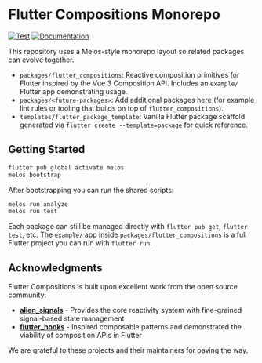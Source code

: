 # Flutter Compositions Monorepo

[![Test](https://github.com/yoyo930021/flutter_compositions/actions/workflows/test.yml/badge.svg)](https://github.com/yoyo930021/flutter_compositions/actions/workflows/test.yml)
[![Documentation](https://github.com/yoyo930021/flutter_compositions/actions/workflows/docs.yml/badge.svg)](https://github.com/yoyo930021/flutter_compositions/actions/workflows/docs.yml)

This repository uses a Melos-style monorepo layout so related packages can evolve together.

- `packages/flutter_compositions`: Reactive composition primitives for Flutter inspired by the Vue 3 Composition API. Includes an `example/` Flutter app demonstrating usage.
- `packages/<future-packages>`: Add additional packages here (for example lint rules or tooling that builds on top of `flutter_compositions`).
- `templates/flutter_package_template`: Vanilla Flutter package scaffold generated via `flutter create --template=package` for quick reference.

## Getting Started

```sh
flutter pub global activate melos
melos bootstrap
```

After bootstrapping you can run the shared scripts:

```sh
melos run analyze
melos run test
```

Each package can still be managed directly with `flutter pub get`, `flutter test`, etc. The `example/` app inside `packages/flutter_compositions` is a full Flutter project you can run with `flutter run`.

## Acknowledgments

Flutter Compositions is built upon excellent work from the open source community:

- **[alien_signals](https://pub.dev/packages/alien_signals)** - Provides the core reactivity system with fine-grained signal-based state management
- **[flutter_hooks](https://pub.dev/packages/flutter_hooks)** - Inspired composable patterns and demonstrated the viability of composition APIs in Flutter

We are grateful to these projects and their maintainers for paving the way.
